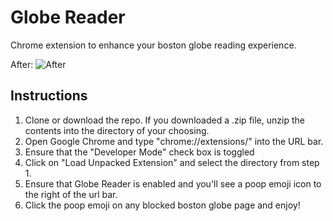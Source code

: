 # Globe Reader
Chrome extension to enhance your boston globe reading experience.

After:
![After](https://image.ibb.co/dEEUV5/Screen_Shot_2017_06_25_at_5_55_00_PM.png)


## Instructions
1. Clone or download the repo.  If you downloaded a .zip file, unzip the contents into the directory of your choosing.
2. Open Google Chrome and type "chrome://extensions/" into the URL bar.
3. Ensure that the "Developer Mode" check box is toggled
4. Click on "Load Unpacked Extension" and select the directory from step 1.
5. Ensure that Globe Reader is enabled and you'll see a poop emoji icon to the right of the url bar.
6. Click the poop emoji on any blocked boston globe page and enjoy!
